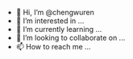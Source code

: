 - 👋 Hi, I’m @chengwuren
- 👀 I’m interested in ...
- 🌱 I’m currently learning ...
- 💞️ I’m looking to collaborate on ...
- 📫 How to reach me ...

<!---
chengwuren/chengwuren is a ✨ special ✨ repository because its `README.md` (this file) appears on your GitHub profile.
You can click the Preview link to take a look at your changes.
--->
